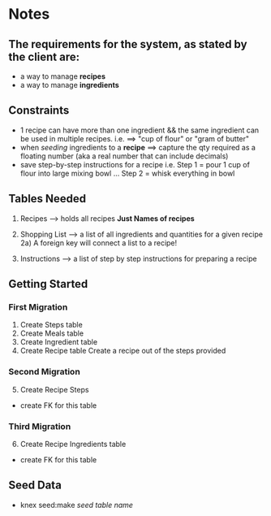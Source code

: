 # Notes

## The requirements for the system, as stated by the client are:
- a way to manage **recipes**
- a way to manage **ingredients**

## Constraints
- 1 recipe can have more than one ingredient && the same ingredient can be used in multiple recipes. i.e. ==> "cup of flour" or "gram of butter"
- when *seeding* ingredients to a **recipe** ==> capture the qty required as a floating number (aka a real number that can include decimals)
- save step-by-step instructions for a recipe
    i.e. Step 1 = pour 1 cup of flour into large mixing bowl
    ...  Step 2 = whisk everything in bowl

## Tables Needed
1) Recipes --> holds all recipes **Just Names of recipes**

2) Shopping List --> a list of all ingredients and quantities for a given recipe
    2a) A foreign key will connect a list to a recipe!

3) Instructions --> a list of step by step instructions for preparing a recipe

## Getting Started

### First Migration
1) Create Steps table
2) Create Meals table
3) Create Ingredient table
4) Create Recipe table 
Create a recipe out of the steps provided

### Second Migration
5) Create Recipe Steps
- create FK for this table

### Third Migration
6) Create Recipe Ingredients table
- create FK for this table


## Seed Data
- knex seed:make *seed table name*
